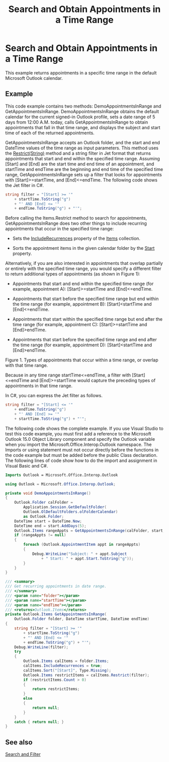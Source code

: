 ﻿---
title: 'Search and Obtain Appointments in a Time Range'
TOCTitle: 'Search and Obtain Appointments in a Time Range'
ms:assetid: ce5205ad-6967-4f21-8a9d-503b731dbd40
ms:mtpsurl: https://msdn.microsoft.com/en-us/library/Gg619398(v=office.15)
ms:contentKeyID: 55119927
ms.date: 07/24/2014
mtps_version: v=office.15
dev_langs:
- csharp
- vb
---

# Search and Obtain Appointments in a Time Range

This example returns appointments in a specific time range in the default Microsoft Outlook calendar.

## Example

This code example contains two methods: DemoAppointmentsInRange and GetAppointmentsInRange. DemoAppointmentsInRange obtains the default calendar for the current signed-in Outlook profile, sets a date range of 5 days from 12:00 A.M. today, calls GetAppointmentsInRange to obtain appointments that fall in that time range, and displays the subject and start time of each of the returned appointments.

GetAppointmentsInRange accepts an Outlook folder, and the start and end DateTime values of the time range as input parameters. This method uses the [Restrict(String)](https://msdn.microsoft.com/en-us/library/bb612531\(v=office.15\)) method and a string filter in Jet format that returns appointments that start and end within the specified time range. Assuming \[Start\] and \[End\] are the start time and end time of an appointment, and startTime and endTime are the beginning and end time of the specified time range, GetAppointmentsInRange sets up a filter that looks for appointments with \[Start\]\>=startTime, and \[End\]\<=endTime. The following code shows the Jet filter in C\#.

``` csharp
string filter = "[Start] >= '"
    + startTime.ToString("g")
    + "' AND [End] <= '"
    + endTime.ToString("g") + "'";
```

Before calling the Items.Restrict method to search for appointments, GetAppointmentsInRange does two other things to include recurring appointments that occur in the specified time range:

  - Sets the [IncludeRecurrences](https://msdn.microsoft.com/en-us/library/bb646522\(v=office.15\)) property of the [Items](https://msdn.microsoft.com/en-us/library/bb645287\(v=office.15\)) collection.

  - Sorts the appointment items in the given calendar folder by the [Start](https://msdn.microsoft.com/en-us/library/bb647263\(v=office.15\)) property.

Alternatively, if you are also interested in appointments that overlap partially or entirely with the specified time range, you would specify a different filter to return additional types of appointments (as shown in Figure 1):

  - Appointments that start and end within the specified time range (for example, appointment A): \[Start\]\>=startTime and \[End\]\<=endTime.

  - Appointments that start before the specified time range but end within the time range (for example, appointment B): \[Start\]\<startTime and \[End\]\<=endTime.

  - Appointments that start within the specified time range but end after the time range (for example, appointment C): \[Start\]\>=startTime and \[End\]\>endTime.

  - Appointments that start before the specified time range and end after the time range (for example, appointment D): \[Start\]\<startTime and \[End\]\>endTime.

Figure 1. Types of appointments that occur within a time range, or overlap with that time range.

  

Because in any time range startTime\<=endTime, a filter with \[Start\]\<=endTime and \[End\]\>=startTime would capture the preceding types of appointments in that time range.

In C\#, you can express the Jet filter as follows.

``` csharp
string filter = "[Start] <= '"
    + endTime.ToString("g")
    + "' AND [End] >= '"
    + startTime.ToString("g") + "'";
```

The following code shows the complete example. If you use Visual Studio to test this code example, you must first add a reference to the Microsoft Outlook 15.0 Object Library component and specify the Outlook variable when you import the Microsoft.Office.Interop.Outlook namespace. The Imports or using statement must not occur directly before the functions in the code example but must be added before the public Class declaration. The following lines of code show how to do the import and assignment in Visual Basic and C\#.

``` vb
Imports Outlook = Microsoft.Office.Interop.Outlook
```

``` csharp
using Outlook = Microsoft.Office.Interop.Outlook;
```

``` csharp
private void DemoAppointmentsInRange()
{
    Outlook.Folder calFolder =
        Application.Session.GetDefaultFolder(
        Outlook.OlDefaultFolders.olFolderCalendar)
        as Outlook.Folder;
    DateTime start = DateTime.Now;
    DateTime end = start.AddDays(5);
    Outlook.Items rangeAppts = GetAppointmentsInRange(calFolder, start, end);
    if (rangeAppts != null)
    {
        foreach (Outlook.AppointmentItem appt in rangeAppts)
        {
            Debug.WriteLine("Subject: " + appt.Subject 
                + " Start: " + appt.Start.ToString("g"));
        }
    }
}

/// <summary>
/// Get recurring appointments in date range.
/// </summary>
/// <param name="folder"></param>
/// <param name="startTime"></param>
/// <param name="endTime"></param>
/// <returns>Outlook.Items</returns>
private Outlook.Items GetAppointmentsInRange(
    Outlook.Folder folder, DateTime startTime, DateTime endTime)
{
    string filter = "[Start] >= '"
        + startTime.ToString("g")
        + "' AND [End] <= '"
        + endTime.ToString("g") + "'";
    Debug.WriteLine(filter);
    try
    {
        Outlook.Items calItems = folder.Items;
        calItems.IncludeRecurrences = true;
        calItems.Sort("[Start]", Type.Missing);
        Outlook.Items restrictItems = calItems.Restrict(filter);
        if (restrictItems.Count > 0)
        {
            return restrictItems;
        }
        else
        {
            return null;
        }
    }
    catch { return null; }
}
```

## See also



[Search and Filter](search-and-filter.md)

